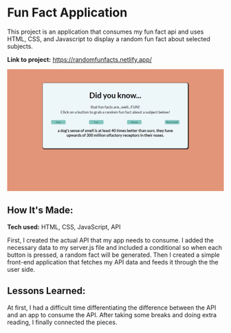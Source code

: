 # Fun Fact Application

This project is an application that consumes my fun fact api and uses HTML, CSS, and Javascript to display a random fun fact about selected subjects.

**Link to project:** https://randomfunfacts.netlify.app/

![alt text](https://github.com/melcode1013/fun-fact-app/blob/main/funfact.png?raw=true)

## How It's Made:

**Tech used:** HTML, CSS, JavaScript, API

First, I created the actual API that my app needs to consume. I added the necessary data to my server.js file and included a conditional so when each button is pressed, a random fact will be generated. Then I created a simple front-end application that fetches my API data and feeds it through the the user side.

## Lessons Learned:

At first, I had a difficult time differentiating the difference between the API and an app to consume the API. After taking some breaks and doing extra reading, I finally connected the pieces.

